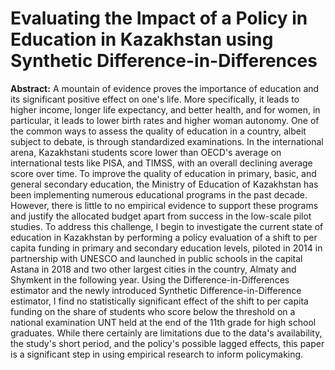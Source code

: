 
# Evaluating the Impact of a Policy in Education in Kazakhstan using Synthetic Difference-in-Differences
**Abstract:**  A mountain of evidence proves the importance of education and its significant positive effect on one's life. More specifically, it leads to higher income, longer life expectancy, and better health, and for women, in particular, it leads to lower birth rates and higher woman autonomy. One of the common ways to assess the quality of education in a country, albeit subject to debate, is through standardized examinations. In the international arena, Kazakhstani students score lower than OECD's average on international tests like PISA, and TIMSS, with an overall declining average score over time. To improve the quality of education in primary, basic, and general secondary education, the Ministry of Education of Kazakhstan has been implementing numerous educational programs in the past decade. However, there is little to no empirical evidence to support these programs and justify the allocated budget apart from success in the low-scale pilot studies. To address this challenge, I begin to investigate the current state of education in Kazakhstan by performing a policy evaluation of a shift to per capita funding in primary and secondary education levels, piloted in 2014 in partnership with UNESCO and launched in public schools in the capital Astana in 2018 and two other largest cities in the country, Almaty and Shymkent in the following year. Using the Difference-in-Differences estimator and the newly introduced Synthetic Difference-in-Difference estimator, I find no statistically significant effect of the shift to per capita funding on the share of students who score below the threshold on a national examination UNT held at the end of the 11th grade for high school graduates. While there certainly are limitations due to the data's availability, the study's short period, and the policy's possible lagged effects, this paper is a significant step in using empirical research to inform policymaking. 
